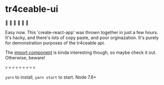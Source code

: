 # tr4ceable-ui

:construction: :construction: :construction: :construction: :construction: :construction:

Easy now. This 'create-react-app'  was thrown together in just a few hours.  It's hacky, and there's lots of copy paste, and poor orginazation. It's purely for demonstration purposes of the tr4ceable api. 

The [import component](src/import.js) is kinda interesting though, so maybe check it out. Otherwise, beware!

:skull: :skull: :skull: :skull: :skull: :skull: :skull: :skull: :skull: 


`yarn` to install, `yarn start` to start.  Node 7.6+
